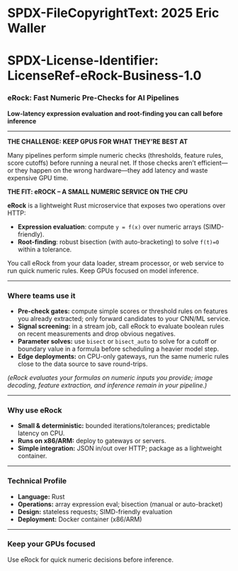 # SPDX-FileCopyrightText: 2025 Eric Waller
# SPDX-License-Identifier: LicenseRef-eRock-Business-1.0

### eRock: Fast Numeric Pre-Checks for AI Pipelines

**Low-latency expression evaluation and root-finding you can call before inference**

---

**THE CHALLENGE: KEEP GPUS FOR WHAT THEY’RE BEST AT**

Many pipelines perform simple numeric checks (thresholds, feature rules, score cutoffs) before running a neural net. If those checks aren’t efficient—or they happen on the wrong hardware—they add latency and waste expensive GPU time.

**THE FIT: eROCK – A SMALL NUMERIC SERVICE ON THE CPU**

**eRock** is a lightweight Rust microservice that exposes two operations over HTTP:

- **Expression evaluation**: compute `y = f(x)` over numeric arrays (SIMD-friendly).  
- **Root-finding**: robust bisection (with auto-bracketing) to solve `f(t)=0` within a tolerance.

You call eRock from your data loader, stream processor, or web service to run quick numeric rules. Keep GPUs focused on model inference.

---

### Where teams use it

- **Pre-check gates:** compute simple scores or threshold rules on features you already extracted; only forward candidates to your CNN/ML service.  
- **Signal screening:** in a stream job, call eRock to evaluate boolean rules on recent measurements and drop obvious negatives.  
- **Parameter solves:** use `bisect` or `bisect_auto` to solve for a cutoff or boundary value in a formula before scheduling a heavier model step.  
- **Edge deployments:** on CPU-only gateways, run the same numeric rules close to the data source to save round-trips.

*(eRock evaluates your formulas on numeric inputs you provide; image decoding, feature extraction, and inference remain in your pipeline.)*

---

### Why use eRock

- **Small & deterministic:** bounded iterations/tolerances; predictable latency on CPU.  
- **Runs on x86/ARM:** deploy to gateways or servers.  
- **Simple integration:** JSON in/out over HTTP; package as a lightweight container.

---

### Technical Profile

- **Language:** Rust  
- **Operations:** array expression eval; bisection (manual or auto-bracket)  
- **Design:** stateless requests; SIMD-friendly evaluation  
- **Deployment:** Docker container (x86/ARM)

---

### Keep your GPUs focused

Use eRock for quick numeric decisions before inference.
